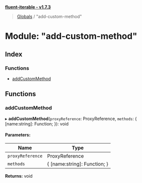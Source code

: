 **[fluent-iterable - v1.7.3](../README.md)**

> [Globals](../README.md) / "add-custom-method"

# Module: "add-custom-method"

## Index

### Functions

* [addCustomMethod](_add_custom_method_.md#addcustommethod)

## Functions

### addCustomMethod

▸ **addCustomMethod**(`proxyReference`: ProxyReference, `methods`: { [name:string]: Function;  }): void

#### Parameters:

Name | Type |
------ | ------ |
`proxyReference` | ProxyReference |
`methods` | { [name:string]: Function;  } |

**Returns:** void
